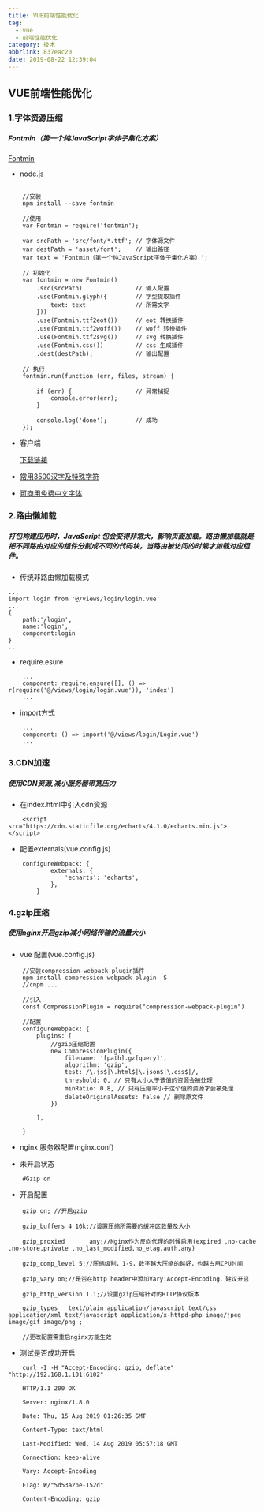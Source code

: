 ```yaml
---
title: VUE前端性能优化
tag:
  - vue
  - 前端性能优化
category: 技术
abbrlink: 837eac20
date: 2019-08-22 12:39:04
---
```


## VUE前端性能优化
### 1.字体资源压缩
##### Fontmin（第一个纯JavaScript字体子集化方案） 
[Fontmin](https://github.com/ecomfe/fontmin/)

- node.js
```

    //安装
    npm install --save fontmin

    //使用
    var Fontmin = require('fontmin');

    var srcPath = 'src/font/*.ttf'; // 字体源文件
    var destPath = 'asset/font';    // 输出路径
    var text = 'Fontmin（第一个纯JavaScript字体子集化方案）';

    // 初始化
    var fontmin = new Fontmin()
        .src(srcPath)               // 输入配置
        .use(Fontmin.glyph({        // 字型提取插件
            text: text              // 所需文字
        }))
        .use(Fontmin.ttf2eot())     // eot 转换插件
        .use(Fontmin.ttf2woff())    // woff 转换插件
        .use(Fontmin.ttf2svg())     // svg 转换插件
        .use(Fontmin.css())         // css 生成插件
        .dest(destPath);            // 输出配置

    // 执行
    fontmin.run(function (err, files, stream) {

        if (err) {                  // 异常捕捉
            console.error(err);
        }

        console.log('done');        // 成功
    });
```
- 客户端

    [下载链接](https://github.com/ecomfe/fontmin-app/releases)

- [常用3500汉字及特殊字符](https://github.com/zdd2018/-3500-)
- [可商用免费中文字体](http://www.fonts.net.cn/commercial-free-32767/fonts-zh-4.html)
### 2.路由懒加载
##### 打包构建应用时，JavaScript 包会变得非常大，影响页面加载。路由懒加载就是把不同路由对应的组件分割成不同的代码块，当路由被访问的时候才加载对应组件。
- 传统非路由懒加载模式
```
...
import login from '@/views/login/login.vue'
...
{
    path:'/login',
    name:'login',
    component:login
}
...
```
- require.esure
```
    ...
    component: require.ensure([], () => r(require('@/views/login/login.vue')), 'index')
    ...
```
- import方式
```
    ...
    component: () => import('@/views/login/Login.vue')
    ...
```
### 3.CDN加速

##### 使用CDN资源,减小服务器带宽压力
- 在index.html中引入cdn资源

```   
    <script src="https://cdn.staticfile.org/echarts/4.1.0/echarts.min.js"></script>
```

- 配置externals(vue.config.js)
```
    configureWebpack: {
            externals: {
                'echarts': 'echarts',
            },
        }
```
### 4.gzip压缩
##### 使用nginx开启gzip减小网络传输的流量大小
- vue 配置(vue.config.js)
```
    //安装compression-webpack-plugin插件
    npm install compression-webpack-plugin -S
    //cnpm ...
```
```
    //引入
    const CompressionPlugin = require("compression-webpack-plugin")
```

```
    //配置
    configureWebpack: {
        plugins: [
            //gzip压缩配置
            new CompressionPlugin({
                filename: '[path].gz[query]',
                algorithm: 'gzip',
                test: /\.js$|\.html$|\.json$|\.css$|/,
                threshold: 0, // 只有大小大于该值的资源会被处理
                minRatio: 0.8, // 只有压缩率小于这个值的资源才会被处理
                deleteOriginalAssets: false // 删除原文件
            })

        ],
       
    }

```
- nginx 服务器配置(nginx.conf)

- 未开启状态
```
    #Gzip on
```
- 开启配置
```
    gzip on; //开启gzip

    gzip_buffers 4 16k;//设置压缩所需要的缓冲区数量及大小

    gzip_proxied       any;//Nginx作为反向代理的时候启用(expired ,no-cache ,no-store,private ,no_last_modified,no_etag,auth,any)

    gzip_comp_level 5;//压缩级别，1-9，数字越大压缩的越好，也越占用CPU时间

    gzip_vary on;//是否在http header中添加Vary:Accept-Encoding，建议开启

    gzip_http_version 1.1;//设置gzip压缩针对的HTTP协议版本

    gzip_types   text/plain application/javascript text/css application/xml text/javascript application/x-httpd-php image/jpeg image/gif image/png ;

    //更改配置需重启nginx方能生效
```
- 测试是否成功开启
```
    curl -I -H "Accept-Encoding: gzip, deflate" "http://192.168.1.101:6102"
```
```
    HTTP/1.1 200 OK

    Server: nginx/1.8.0

    Date: Thu, 15 Aug 2019 01:26:35 GMT

    Content-Type: text/html

    Last-Modified: Wed, 14 Aug 2019 05:57:18 GMT

    Connection: keep-alive

    Vary: Accept-Encoding

    ETag: W/"5d53a2be-152d"

    Content-Encoding: gzip
```

